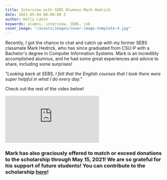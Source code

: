 ```yaml
---
title: Interview with SEBS Alumnus Mark Hedrick
date: 2021-05-04 00:00:00 Z
author: Holly Lakin
keywords: alumni, interview, SEBS, job
cover_image: "/assets/images/cover-image-template-4.jpg"
---
```


Recently, I got the chance to chat and catch up with my former SEBS classmate Mark Hedrick, who has since graduated from CSU-P with a Bachelor's degree in Computer Information Systems. Mark is an incredibly accomplished alumnus, and he had some great experiences and advice to share, including some surprises!

_"Looking back at SEBS, I felt that the English courses that I took there were super helpful in what I do every day."_

Check out the rest of the video below!

<iframe src="https://www.youtube.com/embed/s1iy2nHswgY" title="YouTube video player" frameborder="0" allow="accelerometer; autoplay; clipboard-write; encrypted-media; gyroscope; picture-in-picture" allowfullscreen></iframe>

### Mark has also graciously offered to **match or exceed donations to the scholarship** through May 15, 2021! We are so grateful for his support of future students! You can contribute to the scholarship [here](https://sebsscholarship.org/#section-donate "Donate")!